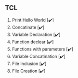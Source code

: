 ## TCL

1. Print Hello World [✔️]
2. Concatinate [✔️]
3. Variable Declaration [✔️]
4. Function declear [✔️]
5. Functions with parameters [✔️]
6. Variable Concatination [✔️]
7. File Inclusion [✔️]
8. File Creation [✔️]
